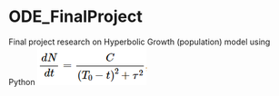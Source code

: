 # ODE_FinalProject
Final project research on Hyperbolic Growth (population) model using Python
![](HyperbolicModel.png)
